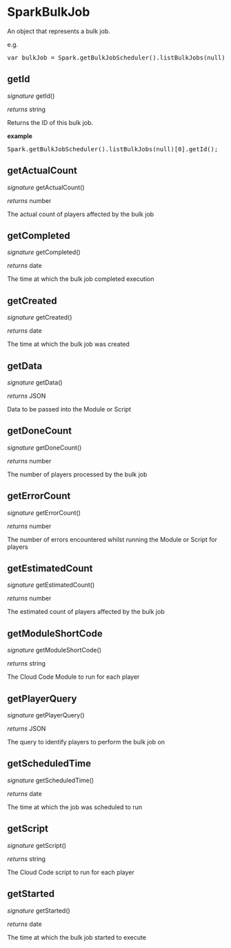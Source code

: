 # SparkBulkJob

An object that represents a bulk job.

e.g.

<pre rel="highlighter" code-brush="js" contenteditable="false">var bulkJob = Spark.getBulkJobScheduler().listBulkJobs(null)[0];</pre>


## getId
_signature_ getId()</p>
_returns_ string</p>

Returns the ID of this bulk job.

<b>example</b>

<pre rel="highlighter" code-brush="js" contenteditable="false">Spark.getBulkJobScheduler().listBulkJobs(null)[0].getId();</pre>

## getActualCount
_signature_ getActualCount()</p>
_returns_ number</p>

The actual count of players affected by the bulk job

## getCompleted
_signature_ getCompleted()</p>
_returns_ date</p>

The time at which the bulk job completed execution

## getCreated
_signature_ getCreated()</p>
_returns_ date</p>

The time at which the bulk job was created

## getData
_signature_ getData()</p>
_returns_ JSON</p>

Data to be passed into the Module or Script

## getDoneCount
_signature_ getDoneCount()</p>
_returns_ number</p>

The number of players processed by the bulk job

## getErrorCount
_signature_ getErrorCount()</p>
_returns_ number</p>

The number of errors encountered whilst running the Module or Script for players

## getEstimatedCount
_signature_ getEstimatedCount()</p>
_returns_ number</p>

The estimated count of players affected by the bulk job

## getModuleShortCode
_signature_ getModuleShortCode()</p>
_returns_ string</p>

The Cloud Code Module to run for each player

## getPlayerQuery
_signature_ getPlayerQuery()</p>
_returns_ JSON</p>

The query to identify players to perform the bulk job on

## getScheduledTime
_signature_ getScheduledTime()</p>
_returns_ date</p>

The time at which the job was scheduled to run

## getScript
_signature_ getScript()</p>
_returns_ string</p>

The Cloud Code script to run for each player

## getStarted
_signature_ getStarted()</p>
_returns_ date</p>

The time at which the bulk job started to execute

